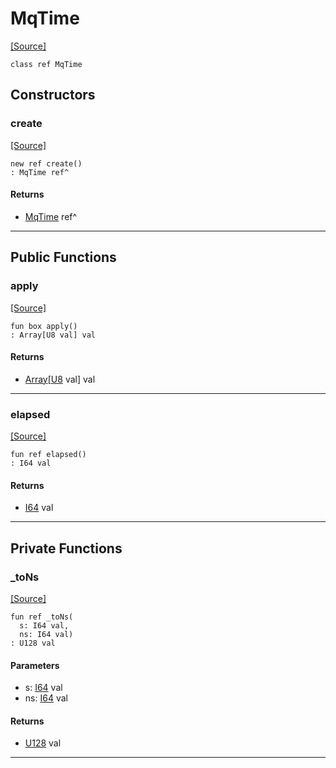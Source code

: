 # MqTime
<span class="source-link">[[Source]](src/mqtt-utilities/timestamps.md#L-0-6)</span>
```pony
class ref MqTime
```

## Constructors

### create
<span class="source-link">[[Source]](src/mqtt-utilities/timestamps.md#L-0-9)</span>


```pony
new ref create()
: MqTime ref^
```

#### Returns

* [MqTime](mqtt-utilities-MqTime.md) ref^

---

## Public Functions

### apply
<span class="source-link">[[Source]](src/mqtt-utilities/timestamps.md#L-0-13)</span>


```pony
fun box apply()
: Array[U8 val] val
```

#### Returns

* [Array](builtin-Array.md)\[[U8](builtin-U8.md) val\] val

---

### elapsed
<span class="source-link">[[Source]](src/mqtt-utilities/timestamps.md#L-0-20)</span>


```pony
fun ref elapsed()
: I64 val
```

#### Returns

* [I64](builtin-I64.md) val

---

## Private Functions

### _toNs
<span class="source-link">[[Source]](src/mqtt-utilities/timestamps.md#L-0-24)</span>


```pony
fun ref _toNs(
  s: I64 val,
  ns: I64 val)
: U128 val
```
#### Parameters

*   s: [I64](builtin-I64.md) val
*   ns: [I64](builtin-I64.md) val

#### Returns

* [U128](builtin-U128.md) val

---

